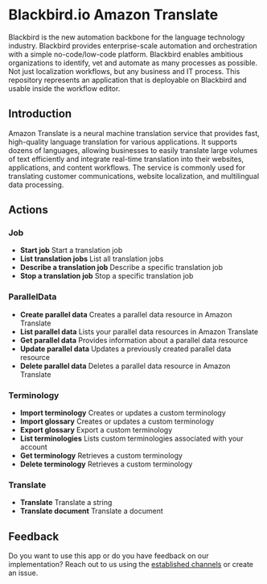 # Blackbird.io Amazon Translate

Blackbird is the new automation backbone for the language technology industry. Blackbird provides enterprise-scale automation and orchestration with a simple no-code/low-code platform. Blackbird enables ambitious organizations to identify, vet and automate as many processes as possible. Not just localization workflows, but any business and IT process. This repository represents an application that is deployable on Blackbird and usable inside the workflow editor.

## Introduction

<!-- begin docs -->

Amazon Translate is a neural machine translation service that provides fast, high-quality language translation for various applications. It supports dozens of languages, allowing businesses to easily translate large volumes of text efficiently and integrate real-time translation into their websites, applications, and content workflows. The service is commonly used for translating customer communications, website localization, and multilingual data processing.

## Actions

### Job
- **Start job** Start a translation job
- **List translation jobs** List all translation jobs
- **Describe a translation job** Describe a specific translation job
- **Stop a translation job** Stop a specific translation job

### ParallelData
- **Create parallel data** Creates a parallel data resource in Amazon Translate
- **List parallel data** Lists your parallel data resources in Amazon Translate
- **Get parallel data** Provides information about a parallel data resource
- **Update parallel data** Updates a previously created parallel data resource
- **Delete parallel data** Deletes a parallel data resource in Amazon Translate

### Terminology
- **Import terminology** Creates or updates a custom terminology
- **Import glossary** Creates or updates a custom terminology
- **Export glossary** Export a custom terminology
- **List terminologies** Lists custom terminologies associated with your account
- **Get terminology** Retrieves a custom terminology
- **Delete terminology** Retrieves a custom terminology

### Translate
- **Translate** Translate a string
- **Translate document** Translate a document

## Feedback

Do you want to use this app or do you have feedback on our implementation? Reach out to us using the [established channels](https://www.blackbird.io/) or create an issue.

<!-- end docs -->
